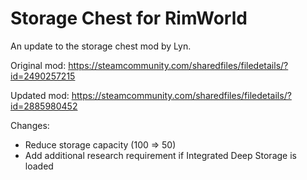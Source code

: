 # Storage Chest for RimWorld

An update to the storage chest mod by Lyn. 

Original mod: https://steamcommunity.com/sharedfiles/filedetails/?id=2490257215

Updated mod: https://steamcommunity.com/sharedfiles/filedetails/?id=2885980452

Changes:

- Reduce storage capacity (100 => 50)
- Add additional research requirement if Integrated Deep Storage is loaded

